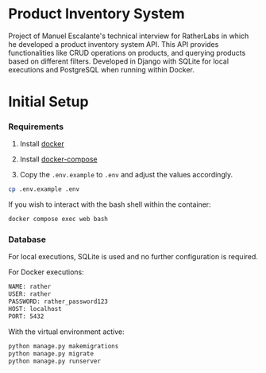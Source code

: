 # Product Inventory System

Project of Manuel Escalante's technical interview for RatherLabs in which he developed a product inventory system API. This API provides functionalities like CRUD operations on products, and querying products based on different filters. Developed in Django with SQLite for local executions and PostgreSQL when running within Docker.

# Initial Setup

### Requirements

1. Install [docker](https://docs.docker.com/engine/install/)
2. Install [docker-compose](https://docs.docker.com/compose/install/)

3. Copy the `.env.example` to `.env` and adjust the values accordingly.

```bash
cp .env.example .env
```

If you wish to interact with the bash shell within the container:

```bash
docker compose exec web bash
```

### Database

For local executions, SQLite is used and no further configuration is required.

For Docker executions:

```bash
NAME: rather
USER: rather
PASSWORD: rather_password123
HOST: localhost
PORT: 5432
```

With the virtual environment active:

```bash
python manage.py makemigrations
python manage.py migrate
python manage.py runserver
```
